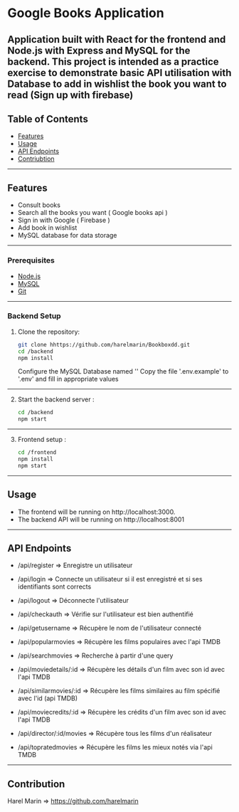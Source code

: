 # Google Books Application

Application built with React for the frontend and Node.js with Express and MySQL for the backend. This project is intended as a practice exercise to demonstrate basic API utilisation with Database to add in wishlist the book you want to read (Sign up with firebase)
---

## Table of Contents

- [Features](#features)
- [Usage](#usage)
- [API Endpoints](#api-endpoints)
- [Contriubtion](#contribution)
---


## Features

- Consult books 
- Search all the books you want ( Google books api )
- Sign in with Google ( Firebase )
- Add book in wishlist 
- MySQL database for data storage

---

### Prerequisites

- [Node.js](https://nodejs.org/)
- [MySQL](https://www.mysql.com/)
- [Git](https://git-scm.com/)

--- 
### Backend Setup

1. Clone the repository:

   ```bash
   git clone hhttps://github.com/harelmarin/Bookboxdd.git
   cd /backend
   npm install 
   ```

   Configure the MySQL Database named ''
   Copy the file '.env.example' to '.env' and fill in appropriate values

---


2. Start the backend server :
   ```bash
   cd /backend
   npm start
    ```

---

3. Frontend setup :

   ```bash
   cd /frontend
   npm install
   npm start
    ```

---

## Usage

- The frontend will be running on http://localhost:3000.
- The backend API will be running on http://localhost:8001

---

## API Endpoints 

- /api/register => Enregistre un utilisateur
- /api/login =>  Connecte un utilisateur si il est enregistré et si ses identifiants sont corrects 
- /api/logout => Déconnecte l'utilisateur 
- /api/checkauth => Vérifie sur l'utilisateur est bien authentifié 
- /api/getusername => Récupère le nom de l'utilisateur connecté

- /api/popularmovies => Récupère les films populaires avec l'api TMDB
- /api/searchmovies => Recherche à partir d'une query
- /api/moviedetails/:id => Récupère les détails d'un film avec son id avec l'api TMDB
- /api/similarmovies/:id => Récupère les films similaires au film spécifié avec l'id (api TMDB)
- /api/moviecredits/:id => Récupère les crédits d'un film avec son id avec l'api TMDB
- /api/director/:id/movies => Récupère tous les films d'un réalisateur
- /api/topratedmovies => Récupère les films les mieux notés via l'api TMDB






--- 

## Contribution

Harel Marin => https://github.com/harelmarin
   
  

   

